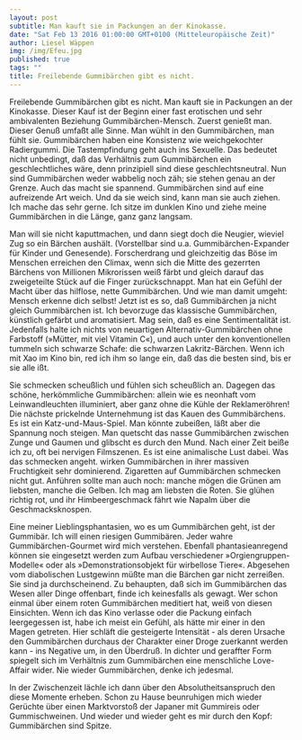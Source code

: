 ```yaml
---
layout: post
subtitle: Man kauft sie in Packungen an der Kinokasse.
date: "Sat Feb 13 2016 01:00:00 GMT+0100 (Mitteleuropäische Zeit)"
author: Liesel Wäppen
img: /img/Efeu.jpg
published: true
tags: ""
title: Freilebende Gummibärchen gibt es nicht.
---
```


Freilebende Gummibärchen gibt es nicht. Man kauft sie in Packungen an der Kinokasse. Dieser Kauf ist der Beginn einer fast erotischen und sehr ambivalenten Beziehung Gummibärchen-Mensch. Zuerst genießt man. Dieser Genuß umfaßt alle Sinne. Man wühlt in den Gummibärchen, man fühlt sie. Gummibärchen haben eine Konsistenz wie weichgekochter Radiergummi. Die Tastempfindung geht auch ins Sexuelle. Das bedeutet nicht unbedingt, daß das Verhältnis zum Gummibärchen ein geschlechtliches wäre, denn prinzipiell sind diese geschlechtsneutral. Nun sind Gummibärchen weder wabbelig noch zäh; sie stehen genau an der Grenze. Auch das macht sie spannend. Gummibärchen sind auf eine aufreizende Art weich. Und da sie weich sind, kann man sie auch ziehen. Ich mache das sehr gerne. Ich sitze im dunklen Kino und ziehe meine Gummibärchen in die Länge, ganz ganz langsam.

Man will sie nicht kaputtmachen, und dann siegt doch die Neugier, wieviel Zug so ein Bärchen aushält. (Vorstellbar sind u.a. Gummibärchen-Expander für Kinder und Genesende). Forscherdrang und gleichzeitig das Böse im Menschen erreichen den Climax, wenn sich die Mitte des gezerrten Bärchens von Millionen Mikrorissen weiß färbt und gleich darauf das zweigeteilte Stück auf die Finger zurückschnappt. Man hat ein Gefühl der Macht über das hilflose, nette Gummibärchen. Und wie man damit umgeht: Mensch erkenne dich selbst! Jetzt ist es so, daß Gummibärchen ja nicht gleich Gummibärchen ist. Ich bevorzuge das klassische Gummibärchen, künstlich gefärbt und aromatisiert. Mag sein, daß es eine Sentimentalität ist. Jedenfalls halte ich nichts von neuartigen Alternativ-Gummibärchen ohne Farbstoff (»Mütter, mit viel Vitamin C«), und auch unter den konventionellen tummeln sich schwarze Schafe: die schwarzen Lakritz-Bärchen. Wenn ich mit Xao im Kino bin, red ich ihm so lange ein, daß das die besten sind, bis er sie alle ißt. 

Sie schmecken scheußlich und fühlen sich scheußlich an. Dagegen das schöne, herkömmliche Gummibärchen: allein wie es neonhaft vom Leinwandleuchten illuminiert, aber ganz ohne die Kühle der Reklameröhren! Die nächste prickelnde Unternehmung ist das Kauen des Gummibärchens. Es ist ein Katz-und-Maus-Spiel. Man könnte zubeißen, läßt aber die Spannung noch steigen. Man quetscht das nasse Gummibärchen zwischen Zunge und Gaumen und glibscht es durch den Mund. Nach einer Zeit beiße ich zu, oft bei nervigen Filmszenen. Es ist eine animalische Lust dabei. Was das schmecken angeht. wirken Gummibärchen in ihrer massiven Fruchtigkeit sehr dominierend. Zigaretten auf Gummibärchen schmecken nicht gut. Anführen sollte man auch noch: manche mögen die Grünen am liebsten, manche die Gelben. Ich mag am liebsten die Roten. Sie glühen richtig rot, und ihr Himbeergeschmack fährt wie Napalm über die Geschmacksknospen. 

Eine meiner Lieblingsphantasien, wo es um Gummibärchen geht, ist der Gummibär. Ich will einen riesigen Gummibären. Jeder wahre Gummibärchen-Gourmet wird mich verstehen. Ebenfall phantasieanregend können sie eingesetzt werden zum Aufbau verschiedener »Orgiengruppen- Modelle« oder als »Demonstrationsobjekt für wirbellose Tiere«. Abgesehen vom diabolischen Lustgewinn müßte man die Bärchen gar nicht zerreißen. Sie sind ja durchscheinend. Zu behaupten, daß sich im Gummibärchen das Wesen aller Dinge offenbart, finde ich keinesfalls als gewagt. Wer schon einmal über einem roten Gummibärchen meditiert hat, weiß von diesen Einsichten. Wenn ich das Kino verlasse oder die Packung einfach leergegessen ist, habe ich meist ein Gefühl, als hätte mir einer in den Magen getreten. Hier schläft die gesteigerte Intensität - als deren Ursache den Gummibärchen durchaus der Charakter einer Droge zuerkannt werden kann - ins Negative um, in den Überdruß. In dichter und geraffter Form spiegelt sich im Verhältnis zum Gummibärchen eine menschliche Love-Affair wider. Nie wieder Gummibärchen, denke ich jedesmal. 

In der Zwischenzeit lächle ich dann über den Absolutheitsanspruch den diese Momente erheben. Schon zu Hause beunruhigen mich wieder Gerüchte über einen Marktvorstoß der Japaner mit Gummireis oder Gummischweinen. Und wieder und wieder geht es mir durch den Kopf: Gummibärchen sind Spitze.